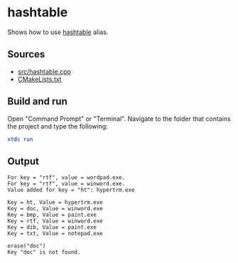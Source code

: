# hashtable

Shows how to use [hashtable](https://gammasoft71.github.io/xtd/reference_guides/latest/group__collections.html#gaf18249e78122f5f0f0f09003cf6abc5c) alias.

## Sources

* [src/hashtable.cpp](src/hashtable.cpp)
* [CMakeLists.txt](CMakeLists.txt)

## Build and run

Open "Command Prompt" or "Terminal". Navigate to the folder that contains the project and type the following:

```cmake
xtdc run
```

## Output

```
For key = "rtf", value = wordpad.exe.
For key = "rtf", value = winword.exe.
Value added for key = "ht": hypertrm.exe

Key = ht, Value = hypertrm.exe
Key = doc, Value = winword.exe
Key = bmp, Value = paint.exe
Key = rtf, Value = winword.exe
Key = dib, Value = paint.exe
Key = txt, Value = notepad.exe

erase("doc")
Key "doc" is not found.
```
